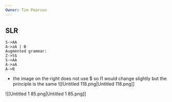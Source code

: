 ```yaml
---
Owner: Tim Pearson
---
```

## SLR
```Assembly
S->AA
A->aA | B
Augmented grammar:
Z->S$
S->AA
A->aA
A->B
```
- the image on the right does not use $ so I1 would change slightly but the principle is the same
![[Untitled 118.png|Untitled 118.png]]
  
![[Untitled 1 85.png|Untitled 1 85.png]]
